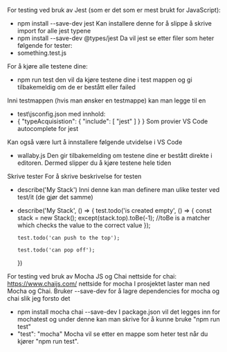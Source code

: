 For testing ved bruk av Jest (som er det som er mest brukt for JavaScript):
- npm install --save-dev jest
Kan installere denne for å slippe å skrive import for alle jest typene
- npm install --save-dev @types/jest
Da vil jest se etter filer som heter følgende for tester:
- something.test.js
 
For å kjøre alle testene dine:
- npm run test
den vil da kjøre testene dine i test mappen og gi tilbakemeldig om de er bestått eller failed


Inni testmappen (hvis man ønsker en testmappe) kan man legge til en 
- test\jsconfig.json
med innhold:
-   {
        "typeAcquisistion": {
            "include": [
            "jest"
            ]
        }
    }
Som provier VS Code autocomplete for jest

Kan også være lurt å innstallere følgende utvidelse i VS Code
- wallaby.js
Den gir tilbakemelding om testene dine er bestått direkte i editoren. Dermed slipper du å kjøre testene hele tiden

Skrive tester
For å skrive beskrivelse for testen 
- describe('My Stack')
Inni denne kan man definere man ulike tester ved test/it (de gjør det samme)
-   describe('My Stack', () => {
        test.todo('is created empty', () => {
            const stack = new Stack();
            except(stack.top).toBe(-1); //toBe is a matcher which checks the value to the correct value
        });

        test.todo('can push to the top');

        test.todo('can pop off');
    })


For testing ved bruk av Mocha JS og Chai
nettside for chai: https://www.chaijs.com/
nettside for mocha
I prosjektet laster man ned Mocha og Chai. Bruker --save-dev for å lagre dependencies for mocha og chai slik jeg forsto det
- npm install mocha chai --save-dev
I package.json vil det legges inn for mochatest og under denne kan man skrive for å kunne bruke "npm run test" 
- "test": "mocha"
Mocha vil se etter en mappe som heter test når du kjører "npm run test".

